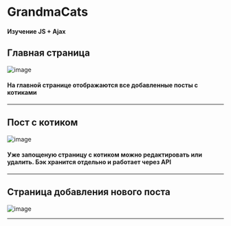 # GrandmaCats
#### Изучение JS + Ajax
## Главная страница
![image](https://user-images.githubusercontent.com/52426617/186259562-9ff6ab48-387b-4a39-9455-51e02bb68830.png)
#### На главной странице отображаются все добавленные посты с котиками
***
## Пост с котиком
![image](https://user-images.githubusercontent.com/52426617/186260409-8f0e0585-a4b6-41fb-aba7-910a5b291dab.png)
#### Уже запощеную страницу с котиком можно редактировать или удалить. Бэк хранится отдельно и работает через API
***
## Страница добавления нового поста
![image](https://user-images.githubusercontent.com/52426617/186261322-42813bfa-4543-4eaa-855b-267bc076b5c0.png)
***
